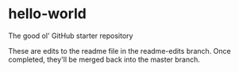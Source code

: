 # hello-world
The good ol' GitHub starter repository

These are edits to the readme file in the readme-edits branch. Once completed, they'll be merged back into the master branch.
